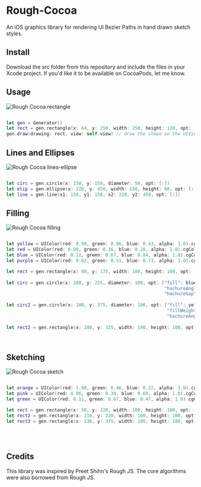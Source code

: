 # Rough-Cocoa
An iOS graphics library for rendering UI Bezier Paths in hand drawn sketch styles.

## Install

Download the src folder from this repository and include the files in your Xcode project. If you'd like it to be available on CocoaPods, let me know.

## Usage

![Rough Cocoa rectangle](https://firebasestorage.googleapis.com/v0/b/web-demo-2188e.appspot.com/o/IMG_3171.png?alt=media&token=39e47742-86c4-4c2c-960d-2ec524054df2)

```swift

let gen = Generator()
let rect = gen.rectangle(x: 64, y: 250, width: 250, height: 120, opt: [:]) // uses the default options
gen.draw(drawing: rect, view: self.view) // draw the shape on the UIViewController's main view                                                           
```

## Lines and Ellipses

![Rough Cocoa lines-ellipse](https://firebasestorage.googleapis.com/v0/b/web-demo-2188e.appspot.com/o/IMG_3165.png?alt=media&token=485f9f81-0601-4142-b6d0-7c809eac14da)

```swift

let circ = gen.circle(x: 150, y: 150, diameter: 50, opt: [:])
let elip = gen.ellipse(x: 220, y: 450, width: 150, height: 80, opt: [:])
let line = gen.line(x1: 150, y1: 150, x2: 220, y2: 450, opt: [:])   

```

## Filling

![Rough Cocoa filling](https://firebasestorage.googleapis.com/v0/b/web-demo-2188e.appspot.com/o/IMG_3164.png?alt=media&token=b255feb3-c6e2-4e63-a99d-24724a5db94b)

```swift

let yellow = UIColor(red: 0.99, green: 0.86, blue: 0.43, alpha: 1.0).cgColor
let red = UIColor(red: 0.99, green: 0.16, blue: 0.28, alpha: 1.0).cgColor
let blue = UIColor(red: 0.11, green: 0.67, blue: 0.84, alpha: 1.0).cgColor
let purple = UIColor(red: 0.62, green: 0.51, blue: 0.73, alpha: 1.0).cgColor

let rect = gen.rectangle(x: 60, y: 175, width: 100, height: 100, opt: ["fill": red,
                                                                       "hachureAngle": 45])
let circ = gen.circle(x: 260, y: 225, diameter: 100, opt: ["fill": blue,
                                                           "hachureAngle": 100,
                                                           "hachureGap": 10])
        
let circ2 = gen.circle(x: 100, y: 375, diameter: 100, opt: ["fill": yellow,
                                                            "fillWeight": 2.5,
                                                            "hachureAngle": 12])
        
let rect2 = gen.rectangle(x: 208, y: 325, width: 100, height: 100, opt: ["fillStyle": "solid",
                                                                         "fill": purple])
                                                                         
```

## Sketching

![Rough Cocoa sketch](https://firebasestorage.googleapis.com/v0/b/web-demo-2188e.appspot.com/o/IMG_3163.png?alt=media&token=99778141-a7e3-4ae2-a852-43ce72a92844)

```swift

let orange = UIColor(red: 1.00, green: 0.46, blue: 0.22, alpha: 1.0).cgColor
let pink = UIColor(red: 0.96, green: 0.39, blue: 0.69, alpha: 1.0).cgColor
let green = UIColor(red: 0.11, green: 0.67, blue: 0.47, alpha: 1.0).cgColor

let rect = gen.rectangle(x: 50, y: 220, width: 100, height: 100, opt: ["roughness": 0.5, "fill": orange])
let rect2 = gen.rectangle(x: 210, y: 220, width: 100, height: 100, opt: ["roughness": 3, "fill": pink])
let rect3 = gen.rectangle(x: 130, y: 375, width: 100, height: 100, opt: ["bowing": 6.5,
                                                                         "stroke": green,
                                                                         "strokeWidth": 3])
                                                                         
```

## Credits

This library was inspired by Preet Shihn's Rough JS.
The core algorithms were also borrowed from Rough JS.
